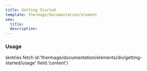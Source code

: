```yaml
---
title: Getting Started
template: thermage/documentation/element
seo:
  title: 
  description: 
---
```


### Usage

(entries fetch id:'thermage/documentation/elements/div/getting-started/usage' field:'content')
